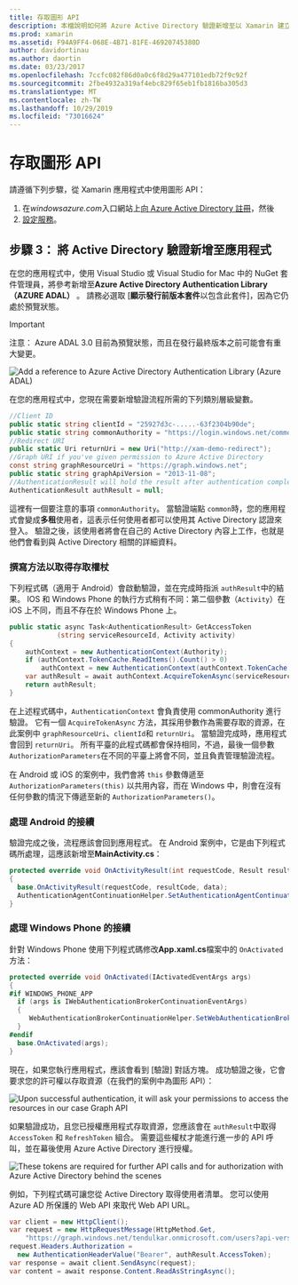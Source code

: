 ```yaml
---
title: 存取圖形 API
description: 本檔說明如何將 Azure Active Directory 驗證新增至以 Xamarin 建立的行動應用程式。
ms.prod: xamarin
ms.assetid: F94A9FF4-068E-4B71-81FE-46920745380D
author: davidortinau
ms.author: daortin
ms.date: 03/23/2017
ms.openlocfilehash: 7ccfc082f86d0a0c6f8d29a477101edb72f9c92f
ms.sourcegitcommit: 2fbe4932a319af4ebc829f65eb1fb1816ba305d3
ms.translationtype: MT
ms.contentlocale: zh-TW
ms.lasthandoff: 10/29/2019
ms.locfileid: "73016624"
---
```

# <a name="accessing-the-graph-api"></a>存取圖形 API

請遵循下列步驟，從 Xamarin 應用程式中使用圖形 API：

1. 在*windowsazure.com*入口網站上[向 Azure Active Directory 註冊](~/cross-platform/data-cloud/active-directory/get-started/register.md)，然後
2. [設定服務](~/cross-platform/data-cloud/active-directory/get-started/configure.md)。

## <a name="step-3-adding-active-directory-authentication-to-an-app"></a>步驟 3： 將 Active Directory 驗證新增至應用程式

在您的應用程式中，使用 Visual Studio 或 Visual Studio for Mac 中的 NuGet 套件管理員，將參考新增至**Azure Active Directory Authentication Library （AZURE ADAL）** 。
請務必選取 [**顯示發行前版本套件**以包含此套件]，因為它仍處於預覽狀態。

> [!IMPORTANT]
> 注意： Azure ADAL 3.0 目前為預覽狀態，而且在發行最終版本之前可能會有重大變更。 

![](graph-images/06.-adal-nuget-package.jpg "Add a reference to Azure Active Directory Authentication Library (Azure ADAL)")

在您的應用程式中，您現在需要新增驗證流程所需的下列類別層級變數。

```csharp
//Client ID
public static string clientId = "25927d3c-.....-63f2304b90de";
public static string commonAuthority = "https://login.windows.net/common"
//Redirect URI
public static Uri returnUri = new Uri("http://xam-demo-redirect");
//Graph URI if you've given permission to Azure Active Directory
const string graphResourceUri = "https://graph.windows.net";
public static string graphApiVersion = "2013-11-08";
//AuthenticationResult will hold the result after authentication completes
AuthenticationResult authResult = null;
```

這裡有一個要注意的事項 `commonAuthority`。 當驗證端點 `common`時，您的應用程式會變成**多租**使用者，這表示任何使用者都可以使用其 Active Directory 認證來登入。 驗證之後，該使用者將會在自己的 Active Directory 內容上工作，也就是他們會看到與 Active Directory 相關的詳細資料。

### <a name="write-method-to-acquire-access-token"></a>撰寫方法以取得存取權杖

下列程式碼（適用于 Android）會啟動驗證，並在完成時指派 `authResult`中的結果。 IOS 和 Windows Phone 的執行方式稍有不同：第二個參數（`Activity`）在 iOS 上不同，而且不存在於 Windows Phone 上。

```csharp
public static async Task<AuthenticationResult> GetAccessToken
            (string serviceResourceId, Activity activity)
{
    authContext = new AuthenticationContext(Authority);
    if (authContext.TokenCache.ReadItems().Count() > 0)
        authContext = new AuthenticationContext(authContext.TokenCache.ReadItems().First().Authority);
    var authResult = await authContext.AcquireTokenAsync(serviceResourceId, clientId, returnUri, new AuthorizationParameters(activity));
    return authResult;
}  
```

在上述程式碼中，`AuthenticationContext` 會負責使用 commonAuthority 進行驗證。 它有一個 `AcquireTokenAsync` 方法，其採用參數作為需要存取的資源，在此案例中 `graphResourceUri`、`clientId`和 `returnUri`。 當驗證完成時，應用程式會回到 `returnUri`。 所有平臺的此程式碼都會保持相同，不過，最後一個參數 `AuthorizationParameters`在不同的平臺上將會不同，並且負責管理驗證流程。

在 Android 或 iOS 的案例中，我們會將 `this` 參數傳遞至 `AuthorizationParameters(this)` 以共用內容，而在 Windows 中，則會在沒有任何參數的情況下傳遞至新的 `AuthorizationParameters()`。

### <a name="handle-continuation-for-android"></a>處理 Android 的接續

驗證完成之後，流程應該會回到應用程式。 在 Android 案例中，它是由下列程式碼所處理，這應該新增至**MainActivity.cs**：

```csharp
protected override void OnActivityResult(int requestCode, Result resultCode, Intent data)
{
  base.OnActivityResult(requestCode, resultCode, data);
  AuthenticationAgentContinuationHelper.SetAuthenticationAgentContinuationEventArgs(requestCode, resultCode, data);
}
```

### <a name="handle-continuation-for-windows-phone"></a>處理 Windows Phone 的接續

針對 Windows Phone 使用下列程式碼修改**App.xaml.cs**檔案中的 `OnActivated` 方法：

```csharp
protected override void OnActivated(IActivatedEventArgs args)
{
#if WINDOWS_PHONE_APP
  if (args is IWebAuthenticationBrokerContinuationEventArgs)
  {
     WebAuthenticationBrokerContinuationHelper.SetWebAuthenticationBrokerContinuationEventArgs(args as IWebAuthenticationBrokerContinuationEventArgs);
  }
#endif
  base.OnActivated(args);
}
```

現在，如果您執行應用程式，應該會看到 [驗證] 對話方塊。
成功驗證之後，它會要求您的許可權以存取資源（在我們的案例中為圖形 API）：

![](graph-images/08.-authentication-flow.jpg "Upon successful authentication, it will ask your permissions to access the resources in our case Graph API")

如果驗證成功，且您已授權應用程式存取資源，您應該會在 `authResult`中取得 `AccessToken` 和 `RefreshToken` 組合。 需要這些權杖才能進行進一步的 API 呼叫，並在幕後使用 Azure Active Directory 進行授權。

![](graph-images/07.-access-token-for-authentication.jpg "These tokens are   required for further API calls and for authorization with Azure Active Directory behind the scenes")

例如，下列程式碼可讓您從 Active Directory 取得使用者清單。 您可以使用 Azure AD 所保護的 Web API 來取代 Web API URL。

```csharp
var client = new HttpClient();
var request = new HttpRequestMessage(HttpMethod.Get,
    "https://graph.windows.net/tendulkar.onmicrosoft.com/users?api-version=2013-04-05");
request.Headers.Authorization =
  new AuthenticationHeaderValue("Bearer", authResult.AccessToken);
var response = await client.SendAsync(request);
var content = await response.Content.ReadAsStringAsync();
```
